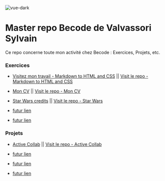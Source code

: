 
![vue-dark][vue-dark_repo]

[vue-dark_repo]: https://github-readme-stats.vercel.app/api/pin/?username=Sylvain-Valvassori&repo=Master-repo-Becode-Valvassori-Sylvain&cache_seconds=86400&theme=vue-dark


# Master repo Becode de Valvassori Sylvain
Ce repo concerne toute mon activité chez Becode : Exercices, Projets, etc. 

### Exercices 

  - [Visitez mon travail - Markdown to HTML and CSS](https://sylvain-valvassori.github.io/Markdown-warmup-html-css/)    ||    [Visit le repo - Markdown to HTML and CSS](https://github.com/Sylvain-Valvassori/Markdown-warmup-html-css.git)
  
  
  - [Mon CV](https://sylvain-valvassori.github.io/My-CV/)    ||    [Visit le repo - Mon CV](https://github.com/Sylvain-Valvassori/My-CV)            
 
 
 - [Star Wars credits](https://sylvain-valvassori.github.io/Star-Wars-crawl/)    ||    [Visit le repo - Star Wars](https://github.com/Sylvain-Valvassori/Star-Wars-crawl)            
 
 
  - [futur lien](https://www.google.com)
  - [futur lien](https://www.google.com)









### Projets

  - [Active Collab](https://sylvain-valvassori.github.io/Project-active.collab.github.io/)    ||    [Visit le repo - Active Collab](https://github.com/Sylvain-Valvassori/Project-active.collab.github.io)  
  
  
  - [futur lien](https://www.google.com)
  - [futur lien](https://www.google.com)
  - [futur lien](https://www.google.com)



